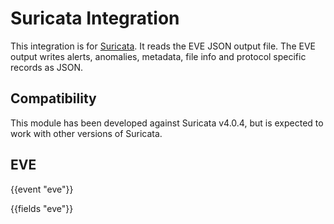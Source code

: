 # Suricata Integration

This integration is for [Suricata](https://suricata.io/). It reads the EVE
JSON output file. The EVE output writes alerts, anomalies, metadata, file info
and protocol specific records as JSON.

## Compatibility

This module has been developed against Suricata v4.0.4, but is expected to work
with other versions of Suricata.

## EVE

{{event "eve"}}

{{fields "eve"}}
